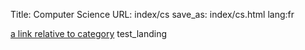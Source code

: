 Title: Computer Science
URL: index/cs
save_as: index/cs.html
lang:fr

[a link relative to category](/cs)
test_landing
